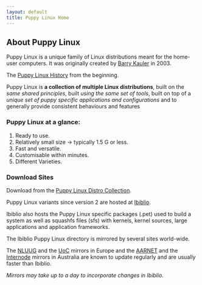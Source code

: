 ```yaml
---
layout: default
title: Puppy Linux Home
---
```

## About Puppy Linux

Puppy Linux is a unique family of Linux distributions meant for the home-user computers. It was originally created by 
[Barry Kauler](http://bkhome.org/news) in 2003.

The [Puppy Linux History](history.html#family) from the beginning.

Puppy Linux is **a collection of multiple Linux distributions**, built on
the _same shared principles_, built _using the same set of tools_, built on top 
of a _unique set of puppy specific applications and configurations_ and to
generally provide consistent behaviours and features

### Puppy Linux at a glance:

 1. Ready to use.
 2. Relatively small size → typically 1.5 G  or less.
 3. Fast and versatile.
 4. Customisable within minutes.
 6. Different Varieties.

### Download Sites
Download from the [Puppy Linux Distro Collection](https://forum.puppylinux.com/puppy-linux-collection/).

Puppy Linux variants since version 2 are hosted at [Ibiblio](http://distro.ibiblio.org/puppylinux/).

Ibiblio also hosts the Puppy Linux specific packages (.pet) used to build a system as 
well as squashfs files (sfs) with kernels, kernel sources, large applications 
and application frameworks.

The Ibiblio Puppy Linux directory is mirrored by several sites world-wide.

The [NLUUG](https://ftp.nluug.nl/ftp/pub/os/Linux/distr/puppylinux/) and the 
[UoC](http://ftp.cc.uoc.gr/mirrors/linux/puppylinux/) mirrors in Europe and 
the [AARNET](http://mirror.aarnet.edu.au/pub/puppylinux/) and the 
[Internode](http://mirror.internode.on.net/pub/puppylinux/) mirrors in 
Australia are known to update regularly and are usually faster than Ibiblio.

_Mirrors may take up to a day to incorporate changes in Ibiblio_.
